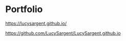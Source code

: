 # Portfolio
 https://lucysargent.github.io/
 
 https://github.com/LucySargent/LucySargent.github.io


